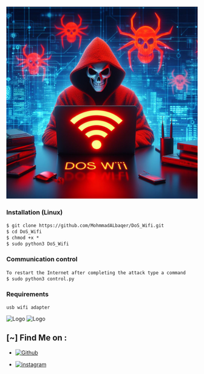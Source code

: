 ![Logo](image.jpeg)


### Installation (Linux)

```
$ git clone https://github.com/MohmmadALbaqer/DoS_Wifi.git
$ cd DoS_Wifi
$ chmod +x *
$ sudo python3 DoS_Wifi
```
### Communication control
```
To restart the Internet after completing the attack type a command
$ sudo python3 control.py
```

### Requirements
```
usb wifi adapter
```
![Logo](image_Banner.jpeg)
![Logo](image_Attack.jpeg)

## [~] Find Me on :

- [![Github](https://img.shields.io/badge/Github-MohnnadALbaqer-green?style=for-the-badge&logo=github)](https://github.com/MohmmadALbaqer)


- [![instagram](https://img.shields.io/badge/Instagram-r94xs-green?style=for-the-badge&logo=instagram)](https://instagram.com/r94xs)

